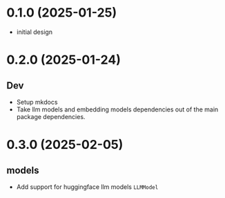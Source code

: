 # 0.1.0 (2025-01-25)
- initial design


# 0.2.0 (2025-01-24)
## Dev
- Setup mkdocs
- Take llm models and embedding models dependencies out of the main package dependencies.

# 0.3.0 (2025-02-05)
## models
- Add support for huggingface llm models `LLMModel`